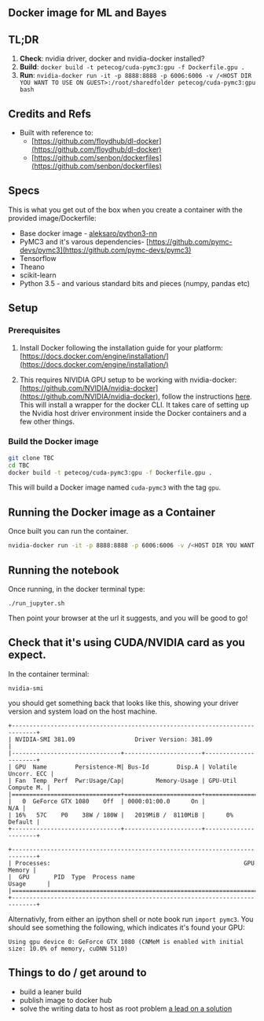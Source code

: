 ## Docker image for ML and Bayes

## TL;DR

1. **Check**: nvidia driver, docker and nvidia-docker installed?
1. **Build**: `docker build -t petecog/cuda-pymc3:gpu -f Dockerfile.gpu .`
2. **Run**: 	`nvidia-docker run -it -p 8888:8888 -p 6006:6006 -v /<HOST DIR YOU WANT TO USE ON GUEST>:/root/sharedfolder petecog/cuda-pymc3:gpu bash`

## Credits and Refs
- Built with reference to:
	- [https://github.com/floydhub/dl-docker](https://github.com/floydhub/dl-docker)
	- [https://github.com/senbon/dockerfiles](https://github.com/senbon/dockerfiles)


## Specs
This is what you get out of the box when you create a container with the provided image/Dockerfile:
* Base docker image - [aleksaro/python3-nn](https://hub.docker.com/r/aleksaro/python3-nn/)
* PyMC3 and it's varous dependencies- [https://github.com/pymc-devs/pymc3](https://github.com/pymc-devs/pymc3)
* Tensorflow
* Theano
* scikit-learn
* Python 3.5 - and various standard bits and pieces (numpy, pandas etc)


## Setup
### Prerequisites
1. Install Docker following the installation guide for your platform: [https://docs.docker.com/engine/installation/](https://docs.docker.com/engine/installation/)

2. This requires NIVIDIA GPU setup to be working with nvidia-docker: [https://github.com/NVIDIA/nvidia-docker](https://github.com/NVIDIA/nvidia-docker), follow the instructions [here](https://github.com/NVIDIA/nvidia-docker/wiki/Installation). This will install a wrapper for the docker CLI. It takes care of setting up the Nvidia host driver environment inside the Docker containers and a few other things.

### Build the Docker image

```bash
git clone TBC
cd TBC
docker build -t petecog/cuda-pymc3:gpu -f Dockerfile.gpu .
```

This will build a Docker image named `cuda-pymc3` with the tag `gpu`.

## Running the Docker image as a Container
Once built you can run the container.

```bash
nvidia-docker run -it -p 8888:8888 -p 6006:6006 -v /<HOST DIR YOU WANT TO USE ON GUEST>:/root/sharedfolder petecog/cuda-pymc3:gpu bash
```

## Running the notebook

Once running, in the docker terminal type:

```
./run_jupyter.sh
```

Then point your browser at the url it suggests, and you will be good to go!

## Check that it's using CUDA/NVIDIA card as you expect.

In the container terminal:

`nvidia-smi`

you should get something back that looks like this, showing your driver version and system load on the host machine.

```
+-----------------------------------------------------------------------------+
| NVIDIA-SMI 381.09                 Driver Version: 381.09                    |
|-------------------------------+----------------------+----------------------+
| GPU  Name        Persistence-M| Bus-Id        Disp.A | Volatile Uncorr. ECC |
| Fan  Temp  Perf  Pwr:Usage/Cap|         Memory-Usage | GPU-Util  Compute M. |
|===============================+======================+======================|
|   0  GeForce GTX 1080    Off  | 0000:01:00.0      On |                  N/A |
| 16%   57C    P0    38W / 180W |   2019MiB /  8110MiB |      0%      Default |
+-------------------------------+----------------------+----------------------+

+-----------------------------------------------------------------------------+
| Processes:                                                       GPU Memory |
|  GPU       PID  Type  Process name                               Usage      |
|=============================================================================|
+-----------------------------------------------------------------------------+
```

Alternativly, from either an ipython shell or note book run `import pymc3`. You should see something the following, which indicates it's found your GPU:


```
Using gpu device 0: GeForce GTX 1080 (CNMeM is enabled with initial size: 10.0% of memory, cuDNN 5110)

```

## Things to do / get around to

 - build a leaner build
 - publish image to docker hub
 - solve the writing data to host as root problem [a lead on a solution](https://denibertovic.com/posts/handling-permissions-with-docker-volumes/)
